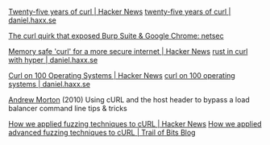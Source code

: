 
[Twenty-five years of curl | Hacker News](https://news.ycombinator.com/item?id=35225946)
[twenty-five years of curl | daniel.haxx.se](https://daniel.haxx.se/blog/2023/03/20/twenty-five-years-of-curl/)

[The curl quirk that exposed Burp Suite & Google Chrome: netsec](https://www.reddit.com/r/netsec/comments/124oq9m/the_curl_quirk_that_exposed_burp_suite_google)

[Memory safe 'curl' for a more secure internet | Hacker News](https://news.ycombinator.com/item?id=24729218)
[rust in curl with hyper | daniel.haxx.se](https://daniel.haxx.se/blog/2020/10/09/rust-in-curl-with-hyper/)

[Curl on 100 Operating Systems | Hacker News](https://news.ycombinator.com/item?id=38273999)
[curl on 100 operating systems | daniel.haxx.se](https://daniel.haxx.se/blog/2023/11/14/curl-on-100-operating-systems/)

[Andrew Morton](https://drewish.com/2010/03/29/using-curl-and-the-host-header-to-bypass-a-load-balancer/)
(2010) Using cURL and the host header to bypass a load balancer
command line tips & tricks

[How we applied fuzzing techniques to cURL | Hacker News](https://news.ycombinator.com/item?id=39562467)
[How we applied advanced fuzzing techniques to cURL | Trail of Bits Blog](https://blog.trailofbits.com/2024/03/01/toward-more-effective-curl-fuzzing/)
